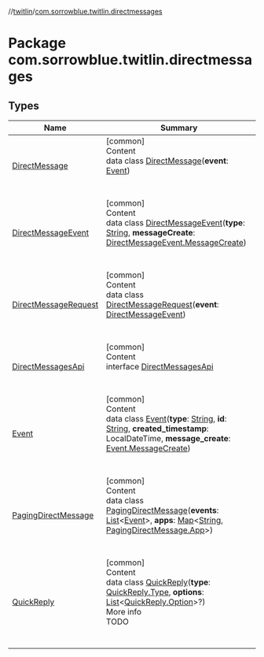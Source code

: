 //[twitlin](../index.md)/[com.sorrowblue.twitlin.directmessages](index.md)



# Package com.sorrowblue.twitlin.directmessages  


## Types  
  
|  Name|  Summary| 
|---|---|
| <a name="com.sorrowblue.twitlin.directmessages/DirectMessage///PointingToDeclaration/"></a>[DirectMessage](-direct-message/index.md)| <a name="com.sorrowblue.twitlin.directmessages/DirectMessage///PointingToDeclaration/"></a>[common]  <br>Content  <br>data class [DirectMessage](-direct-message/index.md)(**event**: [Event](-event/index.md))  <br><br><br>
| <a name="com.sorrowblue.twitlin.directmessages/DirectMessageEvent///PointingToDeclaration/"></a>[DirectMessageEvent](-direct-message-event/index.md)| <a name="com.sorrowblue.twitlin.directmessages/DirectMessageEvent///PointingToDeclaration/"></a>[common]  <br>Content  <br>data class [DirectMessageEvent](-direct-message-event/index.md)(**type**: [String](https://kotlinlang.org/api/latest/jvm/stdlib/kotlin/-string/index.html), **messageCreate**: [DirectMessageEvent.MessageCreate](-direct-message-event/-message-create/index.md))  <br><br><br>
| <a name="com.sorrowblue.twitlin.directmessages/DirectMessageRequest///PointingToDeclaration/"></a>[DirectMessageRequest](-direct-message-request/index.md)| <a name="com.sorrowblue.twitlin.directmessages/DirectMessageRequest///PointingToDeclaration/"></a>[common]  <br>Content  <br>data class [DirectMessageRequest](-direct-message-request/index.md)(**event**: [DirectMessageEvent](-direct-message-event/index.md))  <br><br><br>
| <a name="com.sorrowblue.twitlin.directmessages/DirectMessagesApi///PointingToDeclaration/"></a>[DirectMessagesApi](-direct-messages-api/index.md)| <a name="com.sorrowblue.twitlin.directmessages/DirectMessagesApi///PointingToDeclaration/"></a>[common]  <br>Content  <br>interface [DirectMessagesApi](-direct-messages-api/index.md)  <br><br><br>
| <a name="com.sorrowblue.twitlin.directmessages/Event///PointingToDeclaration/"></a>[Event](-event/index.md)| <a name="com.sorrowblue.twitlin.directmessages/Event///PointingToDeclaration/"></a>[common]  <br>Content  <br>data class [Event](-event/index.md)(**type**: [String](https://kotlinlang.org/api/latest/jvm/stdlib/kotlin/-string/index.html), **id**: [String](https://kotlinlang.org/api/latest/jvm/stdlib/kotlin/-string/index.html), **created_timestamp**: LocalDateTime, **message_create**: [Event.MessageCreate](-event/-message-create/index.md))  <br><br><br>
| <a name="com.sorrowblue.twitlin.directmessages/PagingDirectMessage///PointingToDeclaration/"></a>[PagingDirectMessage](-paging-direct-message/index.md)| <a name="com.sorrowblue.twitlin.directmessages/PagingDirectMessage///PointingToDeclaration/"></a>[common]  <br>Content  <br>data class [PagingDirectMessage](-paging-direct-message/index.md)(**events**: [List](https://kotlinlang.org/api/latest/jvm/stdlib/kotlin.collections/-list/index.html)<[Event](-event/index.md)>, **apps**: [Map](https://kotlinlang.org/api/latest/jvm/stdlib/kotlin.collections/-map/index.html)<[String](https://kotlinlang.org/api/latest/jvm/stdlib/kotlin/-string/index.html), [PagingDirectMessage.App](-paging-direct-message/-app/index.md)>)  <br><br><br>
| <a name="com.sorrowblue.twitlin.directmessages/QuickReply///PointingToDeclaration/"></a>[QuickReply](-quick-reply/index.md)| <a name="com.sorrowblue.twitlin.directmessages/QuickReply///PointingToDeclaration/"></a>[common]  <br>Content  <br>data class [QuickReply](-quick-reply/index.md)(**type**: [QuickReply.Type](-quick-reply/-type/index.md), **options**: [List](https://kotlinlang.org/api/latest/jvm/stdlib/kotlin.collections/-list/index.html)<[QuickReply.Option](-quick-reply/-option/index.md)>?)  <br>More info  <br>TODO  <br><br><br>

